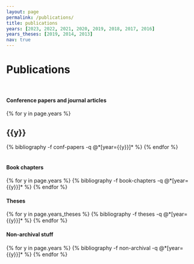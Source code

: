 ```yaml
---
layout: page
permalink: /publications/
title: publications 
years: [2023, 2022, 2021, 2020, 2019, 2018, 2017, 2016]
years_theses: [2019, 2014, 2013]
nav: true
---
```



<h1 class="category">Publications</h1>
<span id="publications"></span>


<div class="publications">

<!--
<h4 class="category">Preprints</h4>
{% for y in page.years %}
  {% bibliography -f preprints -q @*[year={{y}}]* %}
{% endfor %}
</div>
-->

<br>
<div class="publications">
<h4 class="category"> Conference papers and journal articles</h4>
{% for y in page.years %}
  <h2 class="year">{{y}}</h2>
  {% bibliography -f conf-papers -q @*[year={{y}}]* %}
{% endfor %}
</div>

<br>
<div class="publications">
<h4 class="category"> Book chapters</h4>
{% for y in page.years %}
  {% bibliography -f book-chapters -q @*[year={{y}}]* %}
{% endfor %}
</div>

<div class="publications">
<h4 class="category">Theses</h4>
{% for y in page.years_theses %}
  {% bibliography -f theses -q @*[year={{y}}]* %}
{% endfor %}
</div>

<div class="publications">
<h4 class="category">Non-archival stuff</h4>
{% for y in page.years %}
  {% bibliography -f non-archival -q @*[year={{y}}]* %}
{% endfor %}
</div>
